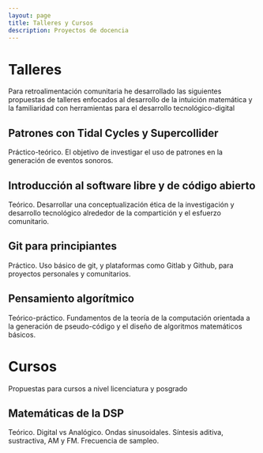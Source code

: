 ```yaml
---
layout: page
title: Talleres y Cursos
description: Proyectos de docencia
---
```

# Talleres
Para retroalimentación comunitaria he desarrollado las siguientes propuestas de talleres enfocados al desarrollo de la intuición matemática y la familiaridad con herramientas para el desarrollo tecnológico-digital

## Patrones con Tidal Cycles y Supercollider
Práctico-teórico. El objetivo de investigar el uso de patrones en la generación de eventos sonoros.

## Introducción al software libre y de código abierto
Teórico. Desarrollar una conceptualización ética de la investigación y desarrollo tecnológico alrededor de la compartición y el esfuerzo comunitario.

## Git para principiantes
Práctico. Uso básico de git, y plataformas como Gitlab y Github, para proyectos personales y comunitarios.

## Pensamiento algorítmico
Teórico-práctico. Fundamentos de la teoría de la computación orientada a la generación de pseudo-código y el diseño de algoritmos matemáticos básicos.

# Cursos
Propuestas para cursos a nivel licenciatura y posgrado

## Matemáticas de la DSP
Teórico. Digital vs Analógico. Ondas sinusoidales. Síntesis aditiva, sustractiva, AM y FM. Frecuencia de sampleo.
